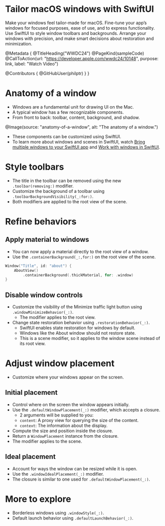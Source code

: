# Tailor macOS windows with SwiftUI

Make your windows feel tailor-made for macOS. Fine-tune your app’s windows for focused purposes, ease of use, and to express functionality. Use SwiftUI to style window toolbars and backgrounds. Arrange your windows with precision, and make smart decisions about restoration and minimization.

@Metadata {
   @TitleHeading("WWDC24")
   @PageKind(sampleCode)
   @CallToAction(url: "https://developer.apple.com/wwdc24/10148", purpose: link, label: "Watch Video")

   @Contributors {
      @GitHubUser(philptr)
   }
}

# Anatomy of a window
- Windows are a fundamental unit for drawing UI on the Mac.
- A typical window has a few recognizable components.
- From front to back: toolbar, content, background, and shadow.

@Image(source: "anatomy-of-a-window", alt: "The anatomy of a window.")

- These components can be customized using SwiftUI.
- To learn more about windows and scenes in SwiftUI, watch [Bring multiple windows to your SwiftUI app](https://developer.apple.com/wwdc22/10061) and [Work with windows in SwiftUI](https://developer.apple.com/wwdc24/10149).

# Style toolbars
- The title in the toolbar can be removed using the new `.toolbar(removing:)` modifier.
- Customize the background of a toolbar using `.toolbarBackgroundVisibility(_:for:)`.
- Both modifiers are applied to the root view of the scene.

# Refine behaviors

## Apply material to windows
- You can now apply a material directly to the root view of a window.
- Use the `.containerBackground(_:,for:)` on the root view of the scene.

```swift
Window("Title", id: "about") {
    AboutView()
        .containerBackground(.thickMaterial, for: .window)
}
```

## Disable window controls
- Customize the visibility of the Minimize traffic light button using `.windowMinimizeBehavior(_:)`.
    - The modifier applies to the root view.
- Change state restoration behavior using `.restorationBehavior(_:)`.
    - SwiftUI enables state restoration for windows by default.
    - Windows like the About window should not restore state.
    - This is a scene modifier, so it applies to the window scene instead of its root view.

# Adjust window placement
- Customize where your windows appear on the screen.

## Initial placement
- Control where on the screen the window appears initially.
- Use the `.defaultWindowPlacement(_:)` modifier, which accepts a closure.
    - 2 arguments will be supplied to you:
    - `content`: A proxy view for querying the size of the content.
    - `context`: The information about the display.
- Compute the size and position inside the closure.
- Return a `WindowPlacement` instance from the closure.
- The modifier applies to the scene.

## Ideal placement
- Account for ways the window can be resized while it is open.
- Use the `.windowIdealPlacement(_:)` modifier.
- The closure is similar to one used for `.defaultWindowPlacement(_:)`.

# More to explore
- Borderless windows using `.windowStyle(_:)`.
- Default launch behavior using `.defaultLaunchBehavior(_:)`.
